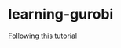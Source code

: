# learning-gurobi

[Following this tutorial](https://support.gurobi.com/hc/en-us/articles/17278438215313-Tutorial-Getting-Started-with-the-Gurobi-Python-API)


